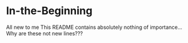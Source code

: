 # In-the-Beginning
All new to me
This README contains absolutely nothing of importance...
Why are these not new lines???
